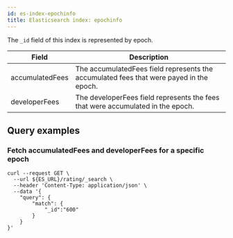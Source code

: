 ```yaml
---
id: es-index-epochinfo
title: Elasticsearch index: epochinfo
---
```


The `_id` field of this index is represented by epoch.


| Field            | Description                                                                             |
|------------------|-----------------------------------------------------------------------------------------|
| accumulatedFees  | The accumulatedFees field represents the accumulated fees that were payed in the epoch. |
| developerFees    | The developerFees field represents the fees that were accumulated in the epoch.         |

## Query examples

### Fetch accumulatedFees and developerFees for a specific epoch

```
curl --request GET \
  --url ${ES_URL}/rating/_search \
  --header 'Content-Type: application/json' \
  --data '{
	"query": {
		"match": {
			"_id":"600"
		}
	}
}'
```